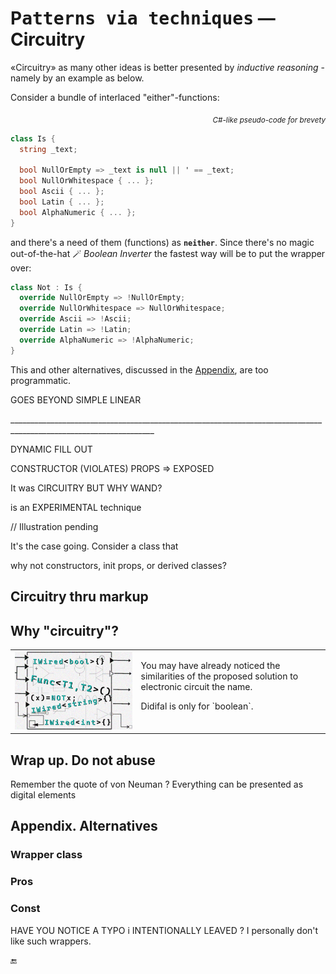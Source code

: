 # P<samp>atterns via techniques</samp> &mdash; Circuitry

«Circuitry» as many other ideas is better presented by _inductive reasoning_ - namely by an example as below.

Consider a bundle of interlaced "either"-functions:

<div align="right"><sub><i>C#-like pseudo-code for brevety</i></sub></div>

```csharp
class Is {
  string _text;

  bool NullOrEmpty => _text is null || ' == _text;
  bool NullOrWhitespace { ... };
  bool Ascii { ... };
  bool Latin { ... };
  bool AlphaNumeric { ... };
}

```

and there's a need of them (functions) as **`neither`**. Since there's no magic out-of-the-hat 🪄 _Boolean Inverter_ the fastest way will be to put the wrapper over:

```csharp
class Not : Is {
  override NullOrEmpty => !NullOrEmpty;
  override NullOrWhitespace => NullOrWhitespace;
  override Ascii => !Ascii;
  override Latin => !Latin;
  override AlphaNumeric => !AlphaNumeric;
}
```

This and other alternatives, discussed in the [Appendix](#appendix), are too programmatic.

GOES BEYOND SIMPLE LINEAR

\__________________________________________________________________________________________________________________


DYNAMIC FILL OUT

CONSTRUCTOR (VIOLATES)
   PROPS => EXPOSED

It was CIRCUITRY BUT WHY WAND?


is an EXPERIMENTAL technique

// Illustration pending

It's the case going. Consider a class that 

why not 
constructors, init props, or derived classes?

## Circuitry thru markup

## <a id="why-circuitry" /> Why "circuitry"?

<table><tr valign="top"><td width="40%"><img alt="&nbsp;electrical circuit collage" src="../../../_rsc/img/illus/Circuitry.jpg" /></td><td>
  <p>You may have already noticed the similarities of the proposed solution to electronic circuit the name.</p>
  <p>Didifal is only for `boolean`.</p>
</td></tr>
</table>

## Wrap up. Do not abuse

Remember the quote of von Neuman ?
Everything can be presented as digital elements 

## Appendix. Alternatives

<a id="appendix" />

### Wrapper class

### Pros 

### Const

HAVE YOU NOTICE A TYPO i INTENTIONALLY LEAVED ? I personally don't like such wrappers.

🔚
